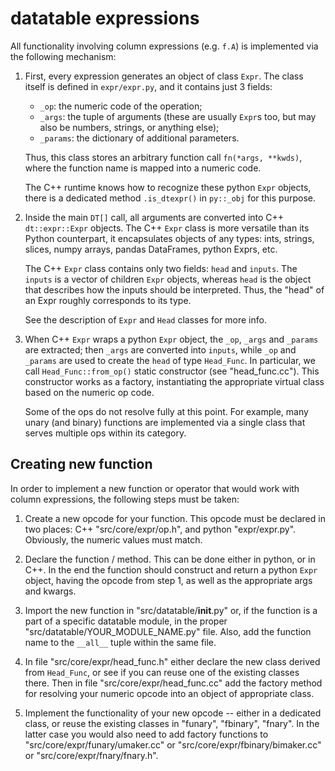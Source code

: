 
# datatable expressions

All functionality involving column expressions (e.g. `f.A`) is implemented
via the following mechanism:

1. First, every expression generates an object of class `Expr`. The class
   itself is defined in `expr/expr.py`, and it contains just 3 fields:
   - `_op`: the numeric code of the operation;
   - `_args`: the tuple of arguments (these are usually `Expr`s too, but
     may also be numbers, strings, or anything else);
   - `_params`: the dictionary of additional parameters.

   Thus, this class stores an arbitrary function call `fn(*args, **kwds)`,
   where the function name is mapped into a numeric code.

   The C++ runtime knows how to recognize these python `Expr` objects, there
   is a dedicated method `.is_dtexpr()` in `py::_obj` for this purpose.

2. Inside the main `DT[]` call, all arguments are converted into C++
   `dt::expr::Expr` objects. The C++ `Expr` class is more versatile than its
   Python counterpart, it encapsulates objects of any types: ints, strings,
   slices, numpy arrays, pandas DataFrames, python Exprs, etc.

   The C++ `Expr` class contains only two fields: `head` and `inputs`. The
   `inputs` is a vector of children `Expr` objects, whereas `head` is the
   object that describes how the inputs should be interpreted. Thus, the
   "head" of an Expr roughly corresponds to its type.

   See the description of `Expr` and `Head` classes for more info.

3. When C++ `Expr` wraps a python `Expr` object, the `_op`, `_args` and
   `_params` are extracted; then `_args` are converted into `inputs`, while
   `_op` and `_params` are used to create the `head` of type `Head_Func`.
   In particular, we call `Head_Func::from_op()` static constructor (see
   "head_func.cc"). This constructor works as a factory, instantiating
   the appropriate virtual class based on the numeric op code.

   Some of the ops do not resolve fully at this point. For example, many
   unary (and binary) functions are implemented via a single class that
   serves multiple ops within its category.


## Creating new function

In order to implement a new function or operator that would work with
column expressions, the following steps must be taken:

1. Create a new opcode for your function. This opcode must be declared
   in two places: C++ "src/core/expr/op.h", and python "expr/expr.py". Obviously,
   the numeric values must match.

2. Declare the function / method. This can be done either in python,
   or in C++. In the end the function should construct and return a
   python `Expr` object, having the opcode from step 1, as well as the
   appropriate args and kwargs.

3. Import the new function in "src/datatable/__init__.py" or,
   if the function is a part of a specific datatable module,
   in the proper "src/datatable/YOUR_MODULE_NAME.py" file. Also,
   add the function name to the `__all__` tuple within the same file.

4. In file "src/core/expr/head_func.h" either declare the new class derived from
   `Head_Func`, or see if you can reuse one of the existing classes there.
   Then in file "src/core/expr/head_func.cc" add the factory method for resolving
   your numeric opcode into an object of appropriate class.

5. Implement the functionality of your new opcode -- either in a dedicated
   class, or reuse the existing classes in "funary", "fbinary", "fnary".
   In the latter case you would also need to add factory functions to
   "src/core/expr/funary/umaker.cc" or "src/core/expr/fbinary/bimaker.cc" or
   "src/core/expr/fnary/fnary.h".

